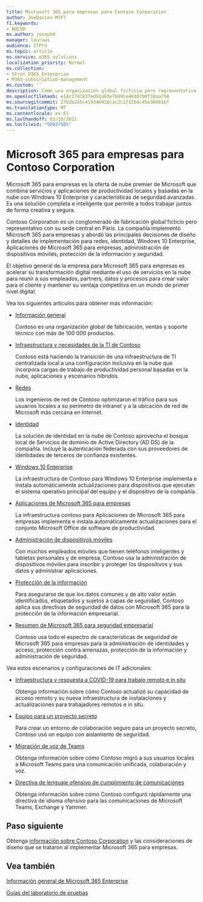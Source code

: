```yaml
---
title: Microsoft 365 para empresas para Contoso Corporation
author: JoeDavies-MSFT
f1.keywords:
- NOCSH
ms.author: josephd
manager: laurawi
audience: ITPro
ms.topic: article
ms.service: o365-solutions
localization_priority: Normal
ms.collection:
- Strat_O365_Enterprise
- M365-subscription-management
ms.custom: ''
description: Cómo una organización global ficticia pero representativa adoptó Microsoft 365 para empresas.
ms.openlocfilehash: e14c2747837ed91a63e7609ce46307b0f38aa758
ms.sourcegitcommit: 27b2b2e5c41934b918cac2c171556c45e36661bf
ms.translationtype: MT
ms.contentlocale: es-ES
ms.lasthandoff: 03/19/2021
ms.locfileid: "50927585"
---
```

# <a name="microsoft-365-for-enterprise-for-the-contoso-corporation"></a>Microsoft 365 para empresas para Contoso Corporation

Microsoft 365 para empresas es la oferta de nube premier de Microsoft que combina servicios y aplicaciones de productividad locales y basadas en la nube con Windows 10 Enterprise y características de seguridad avanzadas. Es una solución completa e inteligente que permite a todos trabajar juntos de forma creativa y segura.

Contoso Corporation es un conglomerado de fabricación global ficticio pero representativo con su sede central en París. La compañía implementó Microsoft 365 para empresas y abordó las principales decisiones de diseño y detalles de implementación para redes, identidad, Windows 10 Enterprise, Aplicaciones de Microsoft 365 para empresas, administración de dispositivos móviles, protección de la información y seguridad.

El objetivo general de la empresa para Microsoft 365 para empresas es acelerar su transformación digital mediante el uso de servicios en la nube para reunir a sus empleados, partners, datos y procesos para crear valor para el cliente y mantener su ventaja competitiva en un mundo de primer nivel digital.

Vea los siguientes artículos para obtener más información:

- [Información general](contoso-overview.md)

  Contoso es una organización global de fabricación, ventas y soporte técnico con más de 100 000 productos.

- [Infraestructura y necesidades de la TI de Contoso](contoso-infra-needs.md)

  Contoso está haciendo la transición de una infraestructura de TI centralizada local a una configuración inclusiva en la nube que incorpora cargas de trabajo de productividad personal basadas en la nube, aplicaciones y escenarios híbridos.

- [Redes](contoso-networking.md)

  Los ingenieros de red de Contoso optimizaron el tráfico para sus usuarios locales a su perímetro de intranet y a la ubicación de red de Microsoft más cercana en Internet.

- [Identidad](contoso-identity.md)

  La solución de identidad en la nube de Contoso aprovecha el bosque local de Servicios de dominio de Active Directory (AD DS) de la compañía. Incluye la autenticación federada con sus proveedores de identidades de terceros de confianza existentes.

- [Windows 10 Enterprise](contoso-win10.md)

  La infraestructura de Contoso para Windows 10 Enterprise implementa e instala automáticamente actualizaciones para dispositivos que ejecutan el sistema operativo principal del equipo y el dispositivo de la compañía.

- [Aplicaciones de Microsoft 365 para empresas](contoso-o365pp.md)

  La infraestructura contoso para Aplicaciones de Microsoft 365 para empresas implementa e instala automáticamente actualizaciones para el conjunto Microsoft Office de software de productividad.

- [Administración de dispositivos móviles](contoso-mdm.md)

  Con muchos empleados móviles que tienen teléfonos inteligentes y tabletas personales y de empresa, Contoso usa la administración de dispositivos móviles para inscribir y proteger los dispositivos y sus datos y administrar aplicaciones.

- [Protección de la información](contoso-info-protect.md)

  Para asegurarse de que los datos comunes y de alto valor están identificados, etiquetados y sujetos a capas de seguridad, Contoso aplica sus directivas de seguridad de datos con Microsoft 365 para la protección de la información empresarial.

- [Resumen de Microsoft 365 para seguridad empresarial](contoso-security-summary.md)

  Contoso usa todo el espectro de características de seguridad de Microsoft 365 para empresas para la administración de identidades y acceso, protección contra amenazas, protección de la información y administración de seguridad.

Vea estos escenarios y configuraciones de IT adicionales:

- [Infraestructura y respuesta a COVID-19 para trabajo remoto e in situ](../solutions/contoso-remote-onsite-work.md)

  Obtenga información sobre cómo Contoso actualizó su capacidad de acceso remoto y su nueva infraestructura de instalaciones y actualizaciones para trabajadores remotos e in situ.

- [Equipo para un proyecto secreto](../solutions/contoso-team-for-top-secret-project.md)

  Para crear un entorno de colaboración seguro para un proyecto secreto, Contoso usó un equipo con aislamiento de seguridad.

- [Migración de voz de Teams](/MicrosoftTeams/voice-case-study-overview)

  Obtenga información sobre cómo Contoso migró a sus usuarios locales a Microsoft Teams para una comunicación unificada, colaboración y voz.

- [Directiva de lenguaje ofensivo de cumplimiento de comunicaciones](../compliance/communication-compliance-case-study.md)

  Obtenga información sobre cómo Contoso configuró rápidamente una directiva de idioma ofensivo para las comunicaciones de Microsoft Teams, Exchange y Yammer.

## <a name="next-step"></a>Paso siguiente

Obtenga [información sobre Contoso Corporation](contoso-overview.md) y las consideraciones de diseño que se trataron al implementar Microsoft 365 para empresas.


## <a name="see-also"></a>Vea también

[Información general de Microsoft 365 Enterprise](microsoft-365-overview.md)

[Guías del laboratorio de pruebas](m365-enterprise-test-lab-guides.md)